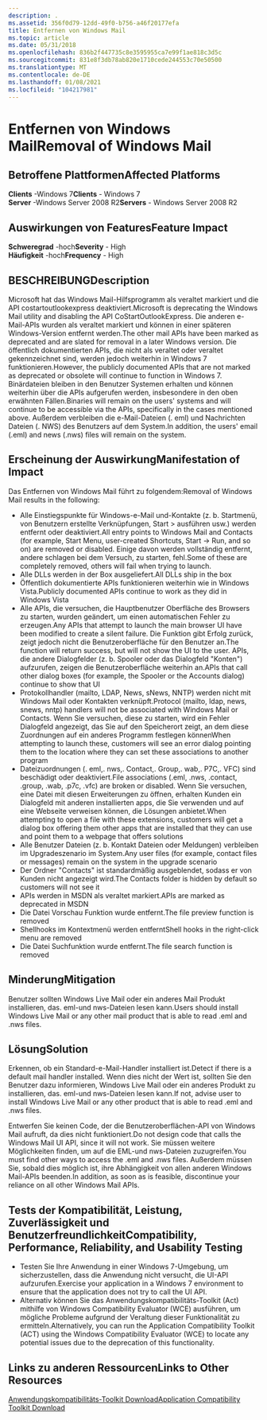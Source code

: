 ```yaml
---
description: .
ms.assetid: 356f0d79-12dd-49f0-b756-a46f20177efa
title: Entfernen von Windows Mail
ms.topic: article
ms.date: 05/31/2018
ms.openlocfilehash: 836b2f447735c8e3595955ca7e99f1ae818c3d5c
ms.sourcegitcommit: 831e8f3db78ab820e1710cede244553c70e50500
ms.translationtype: MT
ms.contentlocale: de-DE
ms.lasthandoff: 01/08/2021
ms.locfileid: "104217981"
---
```

# <a name="removal-of-windows-mail"></a><span data-ttu-id="927d1-103">Entfernen von Windows Mail</span><span class="sxs-lookup"><span data-stu-id="927d1-103">Removal of Windows Mail</span></span>

## <a name="affected-platforms"></a><span data-ttu-id="927d1-104">Betroffene Plattformen</span><span class="sxs-lookup"><span data-stu-id="927d1-104">Affected Platforms</span></span>

<span data-ttu-id="927d1-105">**Clients** -Windows 7</span><span class="sxs-lookup"><span data-stu-id="927d1-105">**Clients** - Windows 7</span></span>  
<span data-ttu-id="927d1-106">**Server** -Windows Server 2008 R2</span><span class="sxs-lookup"><span data-stu-id="927d1-106">**Servers** - Windows Server 2008 R2</span></span>  









## <a name="feature-impact"></a><span data-ttu-id="927d1-107">Auswirkungen von Features</span><span class="sxs-lookup"><span data-stu-id="927d1-107">Feature Impact</span></span>

<span data-ttu-id="927d1-108">**Schweregrad** -hoch</span><span class="sxs-lookup"><span data-stu-id="927d1-108">**Severity** - High</span></span>  
<span data-ttu-id="927d1-109">**Häufigkeit** -hoch</span><span class="sxs-lookup"><span data-stu-id="927d1-109">**Frequency** - High</span></span>  









## <a name="description"></a><span data-ttu-id="927d1-110">BESCHREIBUNG</span><span class="sxs-lookup"><span data-stu-id="927d1-110">Description</span></span>

<span data-ttu-id="927d1-111">Microsoft hat das Windows Mail-Hilfsprogramm als veraltet markiert und die API costartoutlookexpress deaktiviert.</span><span class="sxs-lookup"><span data-stu-id="927d1-111">Microsoft is deprecating the Windows Mail utility and disabling the API CoStartOutlookExpress.</span></span> <span data-ttu-id="927d1-112">Die anderen e-Mail-APIs wurden als veraltet markiert und können in einer späteren Windows-Version entfernt werden.</span><span class="sxs-lookup"><span data-stu-id="927d1-112">The other mail APIs have been marked as deprecated and are slated for removal in a later Windows version.</span></span> <span data-ttu-id="927d1-113">Die öffentlich dokumentierten APIs, die nicht als veraltet oder veraltet gekennzeichnet sind, werden jedoch weiterhin in Windows 7 funktionieren.</span><span class="sxs-lookup"><span data-stu-id="927d1-113">However, the publicly documented APIs that are not marked as deprecated or obsolete will continue to function in Windows 7.</span></span> <span data-ttu-id="927d1-114">Binärdateien bleiben in den Benutzer Systemen erhalten und können weiterhin über die APIs aufgerufen werden, insbesondere in den oben erwähnten Fällen.</span><span class="sxs-lookup"><span data-stu-id="927d1-114">Binaries will remain on the users' systems and will continue to be accessible via the APIs, specifically in the cases mentioned above.</span></span> <span data-ttu-id="927d1-115">Außerdem verbleiben die e-Mail-Dateien (. eml) und Nachrichten Dateien (. NWS) des Benutzers auf dem System.</span><span class="sxs-lookup"><span data-stu-id="927d1-115">In addition, the users' email (.eml) and news (.nws) files will remain on the system.</span></span>

## <a name="manifestation-of-impact"></a><span data-ttu-id="927d1-116">Erscheinung der Auswirkung</span><span class="sxs-lookup"><span data-stu-id="927d1-116">Manifestation of Impact</span></span>

<span data-ttu-id="927d1-117">Das Entfernen von Windows Mail führt zu folgendem:</span><span class="sxs-lookup"><span data-stu-id="927d1-117">Removal of Windows Mail results in the following:</span></span>

-   <span data-ttu-id="927d1-118">Alle Einstiegspunkte für Windows-e-Mail und-Kontakte (z. b. Startmenü, von Benutzern erstellte Verknüpfungen, Start > ausführen usw.) werden entfernt oder deaktiviert.</span><span class="sxs-lookup"><span data-stu-id="927d1-118">All entry points to Windows Mail and Contacts (for example, Start Menu, user-created Shortcuts, Start -> Run, and so on) are removed or disabled.</span></span> <span data-ttu-id="927d1-119">Einige davon werden vollständig entfernt, andere schlagen bei dem Versuch, zu starten, fehl.</span><span class="sxs-lookup"><span data-stu-id="927d1-119">Some of these are completely removed, others will fail when trying to launch.</span></span>
-   <span data-ttu-id="927d1-120">Alle DLLs werden in der Box ausgeliefert.</span><span class="sxs-lookup"><span data-stu-id="927d1-120">All DLLs ship in the box</span></span>
-   <span data-ttu-id="927d1-121">Öffentlich dokumentierte APIs funktionieren weiterhin wie in Windows Vista.</span><span class="sxs-lookup"><span data-stu-id="927d1-121">Publicly documented APIs continue to work as they did in Windows Vista</span></span>
-   <span data-ttu-id="927d1-122">Alle APIs, die versuchen, die Hauptbenutzer Oberfläche des Browsers zu starten, wurden geändert, um einen automatischen Fehler zu erzeugen.</span><span class="sxs-lookup"><span data-stu-id="927d1-122">Any APIs that attempt to launch the main browser UI have been modified to create a silent failure.</span></span> <span data-ttu-id="927d1-123">Die Funktion gibt Erfolg zurück, zeigt jedoch nicht die Benutzeroberfläche für den Benutzer an.</span><span class="sxs-lookup"><span data-stu-id="927d1-123">The function will return success, but will not show the UI to the user.</span></span> <span data-ttu-id="927d1-124">APIs, die andere Dialogfelder (z. b. Spooler oder das Dialogfeld "Konten") aufzurufen, zeigen die Benutzeroberfläche weiterhin an.</span><span class="sxs-lookup"><span data-stu-id="927d1-124">APIs that call other dialog boxes (for example, the Spooler or the Accounts dialog) continue to show that UI</span></span>
-   <span data-ttu-id="927d1-125">Protokollhandler (mailto, LDAP, News, sNews, NNTP) werden nicht mit Windows Mail oder Kontakten verknüpft.</span><span class="sxs-lookup"><span data-stu-id="927d1-125">Protocol (mailto, ldap, news, snews, nntp) handlers will not be associated with Windows Mail or Contacts.</span></span> <span data-ttu-id="927d1-126">Wenn Sie versuchen, diese zu starten, wird ein Fehler Dialogfeld angezeigt, das Sie auf den Speicherort zeigt, an dem diese Zuordnungen auf ein anderes Programm festlegen können</span><span class="sxs-lookup"><span data-stu-id="927d1-126">When attempting to launch these, customers will see an error dialog pointing them to the location where they can set these associations to another program</span></span>
-   <span data-ttu-id="927d1-127">Dateizuordnungen (. eml,. nws,. Contact,. Group,. wab,. P7C,. VFC) sind beschädigt oder deaktiviert.</span><span class="sxs-lookup"><span data-stu-id="927d1-127">File associations (.eml, .nws, .contact, .group, .wab, .p7c, .vfc) are broken or disabled.</span></span> <span data-ttu-id="927d1-128">Wenn Sie versuchen, eine Datei mit diesen Erweiterungen zu öffnen, erhalten Kunden ein Dialogfeld mit anderen installierten apps, die Sie verwenden und auf eine Webseite verweisen können, die Lösungen anbietet.</span><span class="sxs-lookup"><span data-stu-id="927d1-128">When attempting to open a file with these extensions, customers will get a dialog box offering them other apps that are installed that they can use and point them to a webpage that offers solutions</span></span>
-   <span data-ttu-id="927d1-129">Alle Benutzer Dateien (z. b. Kontakt Dateien oder Meldungen) verbleiben im Upgradeszenario im System.</span><span class="sxs-lookup"><span data-stu-id="927d1-129">Any user files (for example, contact files or messages) remain on the system in the upgrade scenario</span></span>
-   <span data-ttu-id="927d1-130">Der Ordner "Contacts" ist standardmäßig ausgeblendet, sodass er von Kunden nicht angezeigt wird.</span><span class="sxs-lookup"><span data-stu-id="927d1-130">The Contacts folder is hidden by default so customers will not see it</span></span>
-   <span data-ttu-id="927d1-131">APIs werden in MSDN als veraltet markiert.</span><span class="sxs-lookup"><span data-stu-id="927d1-131">APIs are marked as deprecated in MSDN</span></span>
-   <span data-ttu-id="927d1-132">Die Datei Vorschau Funktion wurde entfernt.</span><span class="sxs-lookup"><span data-stu-id="927d1-132">The file preview function is removed</span></span>
-   <span data-ttu-id="927d1-133">Shellhooks im Kontextmenü werden entfernt</span><span class="sxs-lookup"><span data-stu-id="927d1-133">Shell hooks in the right-click menu are removed</span></span>
-   <span data-ttu-id="927d1-134">Die Datei Suchfunktion wurde entfernt.</span><span class="sxs-lookup"><span data-stu-id="927d1-134">The file search function is removed</span></span>

## <a name="mitigation"></a><span data-ttu-id="927d1-135">Minderung</span><span class="sxs-lookup"><span data-stu-id="927d1-135">Mitigation</span></span>

<span data-ttu-id="927d1-136">Benutzer sollten Windows Live Mail oder ein anderes Mail Produkt installieren, das. eml-und nws-Dateien lesen kann.</span><span class="sxs-lookup"><span data-stu-id="927d1-136">Users should install Windows Live Mail or any other mail product that is able to read .eml and .nws files.</span></span>

## <a name="solution"></a><span data-ttu-id="927d1-137">Lösung</span><span class="sxs-lookup"><span data-stu-id="927d1-137">Solution</span></span>

<span data-ttu-id="927d1-138">Erkennen, ob ein Standard-e-Mail-Handler installiert ist.</span><span class="sxs-lookup"><span data-stu-id="927d1-138">Detect if there is a default mail handler installed.</span></span> <span data-ttu-id="927d1-139">Wenn dies nicht der Wert ist, sollten Sie den Benutzer dazu informieren, Windows Live Mail oder ein anderes Produkt zu installieren, das. eml-und nws-Dateien lesen kann.</span><span class="sxs-lookup"><span data-stu-id="927d1-139">If not, advise user to install Windows Live Mail or any other product that is able to read .eml and .nws files.</span></span>

<span data-ttu-id="927d1-140">Entwerfen Sie keinen Code, der die Benutzeroberflächen-API von Windows Mail aufruft, da dies nicht funktioniert.</span><span class="sxs-lookup"><span data-stu-id="927d1-140">Do not design code that calls the Windows Mail UI API, since it will not work.</span></span> <span data-ttu-id="927d1-141">Sie müssen weitere Möglichkeiten finden, um auf die EML-und nws-Dateien zuzugreifen.</span><span class="sxs-lookup"><span data-stu-id="927d1-141">You must find other ways to access the .eml and .nws files.</span></span> <span data-ttu-id="927d1-142">Außerdem müssen Sie, sobald dies möglich ist, ihre Abhängigkeit von allen anderen Windows Mail-APIs beenden.</span><span class="sxs-lookup"><span data-stu-id="927d1-142">In addition, as soon as is feasible, discontinue your reliance on all other Windows Mail APIs.</span></span>

## <a name="compatibility-performance-reliability-and-usability-testing"></a><span data-ttu-id="927d1-143">Tests der Kompatibilität, Leistung, Zuverlässigkeit und Benutzerfreundlichkeit</span><span class="sxs-lookup"><span data-stu-id="927d1-143">Compatibility, Performance, Reliability, and Usability Testing</span></span>

-   <span data-ttu-id="927d1-144">Testen Sie Ihre Anwendung in einer Windows 7-Umgebung, um sicherzustellen, dass die Anwendung nicht versucht, die UI-API aufzurufen.</span><span class="sxs-lookup"><span data-stu-id="927d1-144">Exercise your application in a Windows 7 environment to ensure that the application does not try to call the UI API.</span></span>
-   <span data-ttu-id="927d1-145">Alternativ können Sie das Anwendungskompatibilitäts-Toolkit (Act) mithilfe von Windows Compatibility Evaluator (WCE) ausführen, um mögliche Probleme aufgrund der Veraltung dieser Funktionalität zu ermitteln.</span><span class="sxs-lookup"><span data-stu-id="927d1-145">Alternatively, you can run the Application Compatibility Toolkit (ACT) using the Windows Compatibility Evaluator (WCE) to locate any potential issues due to the deprecation of this functionality.</span></span>

## <a name="links-to-other-resources"></a><span data-ttu-id="927d1-146">Links zu anderen Ressourcen</span><span class="sxs-lookup"><span data-stu-id="927d1-146">Links to Other Resources</span></span>

<dl>

[<span data-ttu-id="927d1-147">Anwendungskompatibilitäts-Toolkit Download</span><span class="sxs-lookup"><span data-stu-id="927d1-147">Application Compatibility Toolkit Download</span></span>](/windows-hardware/get-started/adk-install)  
</dl>

 

 
